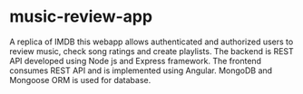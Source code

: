 # music-review-app
A replica of IMDB this webapp allows authenticated and authorized users to review music, check song ratings and create playlists. The backend is REST API developed using Node js and Express framework. The frontend consumes REST API and is implemented using Angular. MongoDB and Mongoose ORM is used for database.
